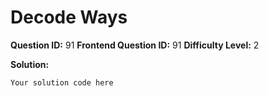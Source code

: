 
  # Decode Ways
  
  **Question ID:** 91
  **Frontend Question ID:** 91
  **Difficulty Level:** 2
  
  **Solution:**  
  ```
  Your solution code here
  ```
    